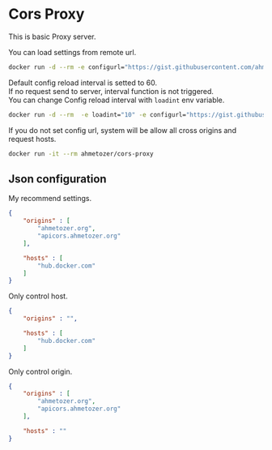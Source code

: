# Cors Proxy

This is basic Proxy server.

You can load settings from remote url.

```bash
docker run -d --rm -e configurl="https://gist.githubusercontent.com/ahmetozer/2d097b672b845115ccf67ddc36437703/raw/42a15aa0cef9b2d505be57fb229da865e6860403/testgist.json" ahmetozer/cors-proxy
```

Default config reload interval is setted to 60.  
If no request send to server, interval function is not triggered.  
You can change Config reload interval with `loadint` env variable.

```bash
docker run -d --rm  -e loadint="10" -e configurl="https://gist.githubusercontent.com/ahmetozer/2d097b672b845115ccf67ddc36437703/raw/42a15aa0cef9b2d505be57fb229da865e6860403/testgist.json" ahmetozer/cors-proxy
```

If you do not set config url, system will be allow all cross origins and request hosts.

```bash
docker run -it --rm ahmetozer/cors-proxy
```

## Json configuration

My recommend settings.

```json
{
    "origins" : [
        "ahmetozer.org",
        "apicors.ahmetozer.org"
    ],

    "hosts" : [
        "hub.docker.com"
    ]
}
```

Only control host.

```json
{
    "origins" : "",

    "hosts" : [
        "hub.docker.com"
    ]
}
```

Only control origin.

```json
{
    "origins" : [
        "ahmetozer.org",
        "apicors.ahmetozer.org"
    ],

    "hosts" : ""
}
```
